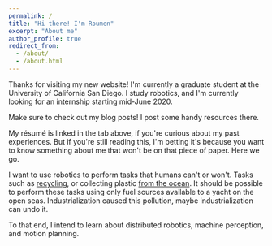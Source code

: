 ```yaml
---
permalink: /
title: "Hi there! I'm Roumen"
excerpt: "About me"
author_profile: true
redirect_from: 
  - /about/
  - /about.html
---
```


Thanks for visiting my new website! I'm currently a graduate student at the University of California San Diego. I study robotics, and I'm currently looking for an internship starting mid-June 2020.

Make sure to check out my blog posts! I post some handy resources there.

My résumé is linked in the tab above, if you're curious about my past experiences. But if you're still reading this, I'm betting it's because you want to know something about me that won't be on that piece of paper. Here we go.

I want to use robotics to perform tasks that humans can't or won't. Tasks such as [recycling](https://www.cbc.ca/marketplace/episodes/2019-2020/tracking-your-trash-where-does-your-recycling-really-end-up), or collecting plastic [from the ocean](https://theoceancleanup.com/great-pacific-garbage-patch/). It should be possible to perform these tasks using only fuel sources available to a yacht on the open seas. Industrialization caused this pollution, maybe industrialization can undo it.

To that end, I intend to learn about distributed robotics, machine perception, and motion planning.